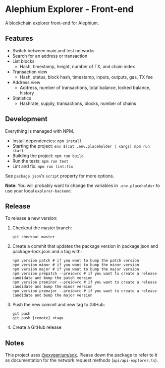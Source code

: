 # Alephium Explorer - Front-end

A blockchain explorer front-end for Alephium.

## Features

- Switch between main and test networks
- Search for an address or transaction
- List blocks
  - Hash, timestamp, height, number of TX, and chain index
- Transaction view
  - Hash, status, block hash, timestamp, inputs, outputs, gas, TX fee
- Address view
  - Address, number of transactions, total balance, locked balance, history
- Statistics
  - Hashrate, supply, transactions, blocks, number of chains

## Development

Everything is managed with NPM.

- Install dependencies: `npm install`
- Starting the project: `env $(cat .env.placeholder | xargs) npm run start`
- Building the project: `npm run build`
- Run the tests: `npm run test`
- Lint and fix: `npm run lint:fix`

See `package.json`'s `script` property for more options.

**Note**: You will probably want to change the variables in `.env.placeholder`
to use your local `explorer-backend`.

## Release

To release a new version:

1. Checkout the master branch:
   ```shell
   git checkout master
   ```
2. Create a commit that updates the package version in package.json and package-lock.json and a tag with:
   ```shell
   npm version patch # if you want to bump the patch version
   npm version minor # if you want to bump the minor version
   npm version major # if you want to bump the major version
   npm version prepatch --preid=rc # if you want to create a release candidate and bump the patch version
   npm version preminor --preid=rc # if you want to create a release candidate and bump the minor version
   npm version premajor --preid=rc # if you want to create a release candidate and bump the major version
   ```
3. Push the new commit and new tag to GitHub:
   ```shell
   git push
   git push [remote] <tag>
   ```
4. Create a GitHub release

## Notes

This project uses [@oxygenium/sdk](https://github.com/oxygenium/js-sdk).
Please down the package to refer to it as documentation for the network request
methods (`api/api-explorer.ts`).
